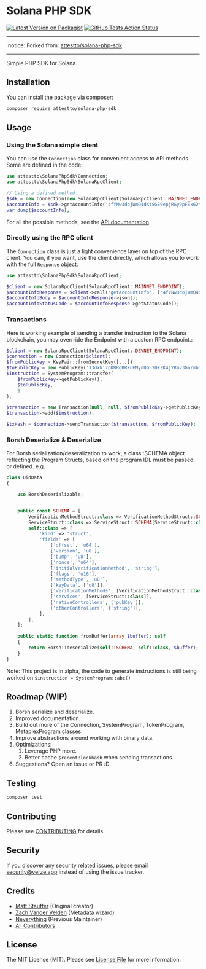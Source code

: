 # Solana PHP SDK

[![Latest Version on Packagist](https://img.shields.io/packagist/v/attestto/solana-php-sdk.svg?style=flat-square)](https://packagist.org/packages/attestto/solana-php-sdk)
[![GitHub Tests Action Status](https://github.com/attestto/solana-php-sdk/actions/workflows/run-tests.yml/badge.svg?branch=main)](https://github.com/attestto/solana-php-sdk/actions?query=workflow%3Arun-tests+branch%3Amain)

---

:notice: Forked from:  [attestto/solana-php-sdk](https://github.com/attestto/solana-php-sdk)

---

Simple PHP SDK for Solana.

## Installation

You can install the package via composer:

```bash
composer require attestto/solana-php-sdk
```

## Usage

### Using the Solana simple client

You can use the `Connection` class for convenient access to API methods. Some are defined in the code:

```php
use attestto\SolanaPhpSdk\Connection;
use attestto\SolanaPhpSdk\SolanaRpcClient;

// Using a defined method
$sdk = new Connection(new SolanaRpcClient(SolanaRpcClient::MAINNET_ENDPOINT));
$accountInfo = $sdk->getAccountInfo('4fYNw3dojWmQ4dXtSGE9epjRGy9pFSx62YypT7avPYvA');
var_dump($accountInfo);
```

For all the possible methods, see the [API documentation](https://docs.solana.com/developing/clients/jsonrpc-api).

### Directly using the RPC client

The `Connection` class is just a light convenience layer on top of the RPC client. You can, if you want, use the client directly, which allows you to work with the full `Response` object:

```php
use attestto\SolanaPhpSdk\SolanaRpcClient;

$client = new SolanaRpcClient(SolanaRpcClient::MAINNET_ENDPOINT);
$accountInfoResponse = $client->call('getAccountInfo', ['4fYNw3dojWmQ4dXtSGE9epjRGy9pFSx62YypT7avPYvA']);
$accountInfoBody = $accountInfoResponse->json();
$accountInfoStatusCode = $accountInfoResponse->getStatusCode();
``````

### Transactions

Here is working example of sending a transfer instruction to the Solana blockchain, you may overrride the Endpoint with a custom RPC endpoint.:

```php
$client = new SolanaRpcClient(SolanaRpcClient::DEVNET_ENDPOINT);
$connection = new Connection($client);
$fromPublicKey = KeyPair::fromSecretKey([...]);
$toPublicKey = new PublicKey('J3dxNj7nDRRqRRXuEMynDG57DkZK4jYRuv3Garmb1i99');
$instruction = SystemProgram::transfer(
    $fromPublicKey->getPublicKey(),
    $toPublicKey,
    6
);

$transaction = new Transaction(null, null, $fromPublicKey->getPublicKey());
$transaction->add($instruction);

$txHash = $connection->sendTransaction($transaction, $fromPublicKey);
```

### Borsh Deserialize & Deserialize

For Borsh serialization/deseralization to work, a class::SCHEMA object reflecting the Program Structs, based on the program IDL must be passed or defined. e.g.

```php
class DidData
{

    use BorshDeserializable;


    public const SCHEMA = [
        VerificationMethodStruct::class => VerificationMethodStruct::SCHEMA[VerificationMethodStruct::class],
        ServiceStruct::class => ServiceStruct::SCHEMA[ServiceStruct::class],
        self::class => [
            'kind' => 'struct',
            'fields' => [
                ['offset', 'u64'],
                ['version', 'u8'],
                ['bump', 'u8'],
                ['nonce', 'u64'],
                ['initialVerificationMethod', 'string'],
                ['flags', 'u16'],
                ['methodType', 'u8'],
                ['keyData', ['u8']],
                ['verificationMethods', [VerificationMethodStruct::class]],
                ['services', [ServiceStruct::class]],
                ['nativeControllers', ['pubKey']],
                ['otherControllers', ['string']],
            ],
        ],
    ];

    public static function fromBuffer(array $buffer): self
    {
        return Borsh::deserialize(self::SCHEMA, self::class, $buffer);
    }
}
```

Note: This project is in alpha, the code to generate instructions is still being worked on `$instruction = SystemProgram::abc()`

## Roadmap (WIP)

1. Borsh serialize and deserialize.
2. Improved documentation.
3. Build out more of the Connection, SystemProgram, TokenProgram, MetaplexProgram classes.
4. Improve abstractions around working with binary data.
5. Optimizations:
   1. Leverage PHP more.
   2. Better cache `$recentBlockhash` when sending transactions.
6. Suggestions? Open an issue or PR :D

## Testing

```bash
composer test
```

## Contributing

Please see [CONTRIBUTING](CONTRIBUTING.md) for details.

## Security

If you discover any security related issues, please email security@verze.app instead of using the issue tracker.

## Credits

- [Matt Stauffer](https://github.com/mattstauffer) (Original creator)
- [Zach Vander Velden](https://github.com/exzachlyvv) (Metadata wizard)
- [Neverything](https://github.com/verze-app/solana-php-sdk/graphs/contributors) (Previous Maintainer)
- [All Contributors](../../contributors)
  
## License

The MIT License (MIT). Please see [License File](LICENSE.md) for more information.
